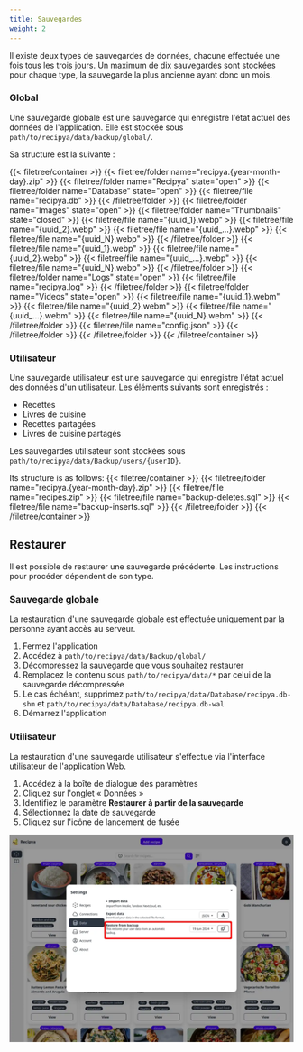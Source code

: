 ```yaml
---
title: Sauvegardes
weight: 2
---
```


Il existe deux types de sauvegardes de données, chacune effectuée une fois tous les trois jours.
Un maximum de dix sauvegardes sont stockées pour chaque type, la sauvegarde la plus ancienne
ayant donc un mois.

### Global

Une sauvegarde globale est une sauvegarde qui enregistre l'état actuel des données de l'application.
Elle est stockée sous `path/to/recipya/data/backup/global/`.

Sa structure est la suivante :

{{< filetree/container >}}
    {{< filetree/folder name="recipya.{year-month-day}.zip" >}}
        {{< filetree/folder name="Recipya" state="open" >}}
            {{< filetree/folder name="Database" state="open" >}}
                {{< filetree/file name="recipya.db" >}}
            {{< /filetree/folder >}}
            {{< filetree/folder name="Images" state="open" >}}
                {{< filetree/folder name="Thumbnails" state="closed" >}}
                    {{< filetree/file name="{uuid_1}.webp" >}}
                    {{< filetree/file name="{uuid_2}.webp" >}}
                    {{< filetree/file name="{uuid_...}.webp" >}}
                    {{< filetree/file name="{uuid_N}.webp" >}}
                {{< /filetree/folder >}}
                {{< filetree/file name="{uuid_1}.webp" >}}
                {{< filetree/file name="{uuid_2}.webp" >}}
                {{< filetree/file name="{uuid_...}.webp" >}}
                {{< filetree/file name="{uuid_N}.webp" >}}
            {{< /filetree/folder >}}
            {{< filetree/folder name="Logs" state="open" >}}
                {{< filetree/file name="recipya.log" >}}
            {{< /filetree/folder >}}
            {{< filetree/folder name="Videos" state="open" >}}
                {{< filetree/file name="{uuid_1}.webm" >}}
                {{< filetree/file name="{uuid_2}.webm" >}}
                {{< filetree/file name="{uuid_...}.webm" >}}
                {{< filetree/file name="{uuid_N}.webm" >}}
            {{< /filetree/folder >}}
            {{< filetree/file name="config.json" >}}
        {{< /filetree/folder >}}
    {{< /filetree/folder >}}
{{< /filetree/container >}}

### Utilisateur

Une sauvegarde utilisateur est une sauvegarde qui enregistre l'état actuel des données d'un utilisateur. Les éléments suivants sont enregistrés :
- Recettes
- Livres de cuisine
- Recettes partagées
- Livres de cuisine partagés

Les sauvegardes utilisateur sont stockées sous `path/to/recipya/data/Backup/users/{userID}`.

Its structure is as follows:
{{< filetree/container >}}
    {{< filetree/folder name="recipya.{year-month-day}.zip" >}}
        {{< filetree/file name="recipes.zip" >}}
        {{< filetree/file name="backup-deletes.sql" >}}
        {{< filetree/file name="backup-inserts.sql" >}}
    {{< /filetree/folder >}}
{{< /filetree/container >}}

## Restaurer

Il est possible de restaurer une sauvegarde précédente. Les instructions pour procéder dépendent de son type.

### Sauvegarde globale

La restauration d'une sauvegarde globale est effectuée uniquement par la personne ayant accès au serveur.

1. Fermez l'application
2. Accédez à `path/to/recipya/data/Backup/global/`
3. Décompressez la sauvegarde que vous souhaitez restaurer
4. Remplacez le contenu sous `path/to/recipya/data/*` par celui de la sauvegarde décompressée
5. Le cas échéant, supprimez `path/to/recipya/data/Database/recipya.db-shm` et `path/to/recipya/data/Database/recipya.db-wal`
6. Démarrez l'application

### Utilisateur

La restauration d'une sauvegarde utilisateur s'effectue via l'interface utilisateur de l'application Web.

1. Accédez à la boîte de dialogue des paramètres
2. Cliquez sur l'onglet « Données »
3. Identifiez le paramètre **Restaurer à partir de la sauvegarde**
4. Sélectionnez la date de sauvegarde
5. Cliquez sur l'icône de lancement de fusée

![](images/settings-restore-backup.webp)

